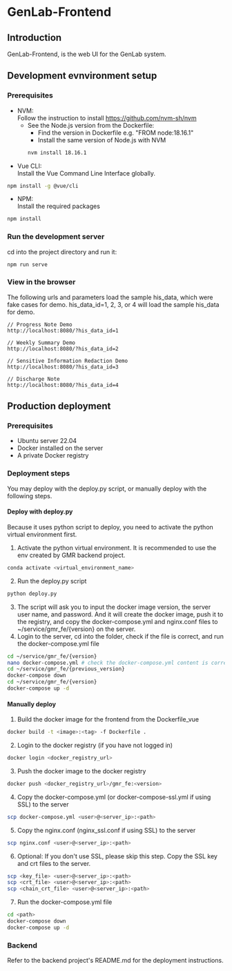# GenLab-Frontend

## Introduction

GenLab-Frontend, is the web UI for the GenLab system.

## Development evnvironment setup
### Prerequisites
- NVM:  
  Follow the instruction to install https://github.com/nvm-sh/nvm
  - See the Node.js version from the Dockerfile: 
    - Find the version in Dockerfile e.g. "FROM node:18.16.1"
    - Install the same version of Node.js with NVM
    ```bash
    nvm install 18.16.1
    ```
- Vue CLI:   
Install the Vue Command Line Interface globally.
```bash
npm install -g @vue/cli
```
- NPM:  
Install the required packages
```bash
npm install
```

### Run the development server
cd into the project directory and run it:
```bash
npm run serve
```

### View in the browser

The following urls and parameters load the sample his_data, which were fake cases for demo.
his_data_id=1, 2, 3, or 4 will load the sample his_data for demo.

```
// Progress Note Demo
http://localhost:8080/?his_data_id=1

// Weekly Summary Demo
http://localhost:8080/?his_data_id=2

// Sensitive Information Redaction Demo
http://localhost:8080/?his_data_id=3

// Discharge Note
http://localhost:8080/?his_data_id=4

```

## Production deployment

### Prerequisites

- Ubuntu server 22.04
- Docker installed on the server
- A private Docker registry

### Deployment steps
You may deploy with the deploy.py script, or manually deploy with the following steps.
#### Deploy with deploy.py
Because it uses python script to deploy, you need to activate the python virtual environment first.
1. Activate the python virtual environment. It is recommended to use the env created by GMR backend project.
```bash
conda activate <virtual_environment_name> 
```
2. Run the deploy.py script
```bash
python deploy.py
```
3. The script will ask you to input the docker image version, the server user name, and password. And it will create the docker image, push it to the registry, and copy the docker-compose.yml and nginx.conf files to ~/service/gmr_fe/{version} on the server.
4. Login to the server, cd into the folder, check if the file is correct, and run the docker-compose.yml file
```bash
cd ~/service/gmr_fe/{version}
nano docker-compose.yml # check the docker-compose.yml content is correct
cd ~/service/gmr_fe/{previous_version}
docker-compose down
cd ~/service/gmr_fe/{version}
docker-compose up -d
```
#### Manually deploy

1. Build the docker image for the frontend from the Dockerfile_vue

```bash
docker build -t <image>:<tag> -f Dockerfile .
```

2. Login to the docker registry (if you have not logged in)

```bash
docker login <docker_registry_url>
```

3. Push the docker image to the docker registry

```bash
docker push <docker_registry_url>/gmr_fe:<version>
```

4. Copy the docker-compose.yml (or docker-compose-ssl.yml if using SSL) to the server

```bash
scp docker-compose.yml <user>@<server_ip>:<path>
```

5. Copy the nginx.conf (nginx_ssl.conf if using SSL) to the server

```bash
scp nginx.conf <user>@<server_ip>:<path>
```

6. Optional: If you don't use SSL, please skip this step. Copy the SSL key and crt files to the server.

```bash
scp <key_file> <user>@<server_ip>:<path>
scp <crt_file> <user>@<server_ip>:<path>
scp <chain_crt_file> <user>@<server_ip>:<path>
```

7. Run the docker-compose.yml file

```bash
cd <path>
docker-compose down
docker-compose up -d
```

### Backend

Refer to the backend project's README.md for the deployment instructions.
